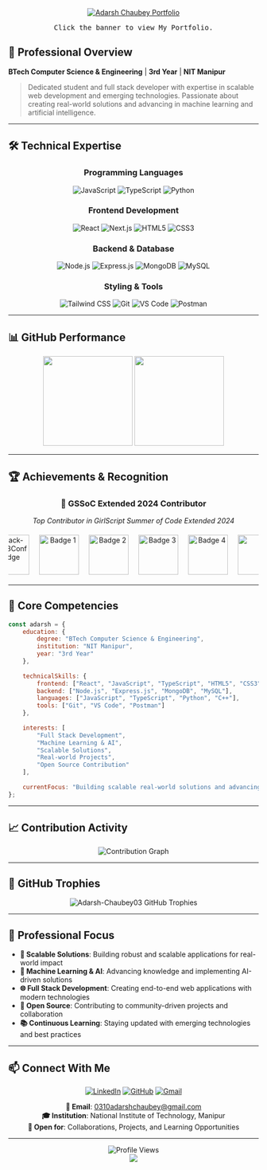 <div align="center">
  <a href="https://portfolio-l9sl.vercel.app/" target="_blank">
    <img 
      src="https://capsule-render.vercel.app/api?type=waving&color=0:00D9FF,50:0080FF,100:0040FF&height=200&section=header&text=Adarsh%20Chaubey&fontSize=50&fontColor=FFFFFF&animation=fadeIn&fontAlignY=35&desc=Student%20%7C%20Full%20Stack%20Developer%20%7C%20Gen.%20AI&descAlignY=55&descSize=18" 
      alt="Adarsh Chaubey Portfolio"
      style="cursor: pointer;"
    />
  </a>
<pre>Click the banner to view My Portfolio.
</pre>

</div>




## 🎯 Professional Overview

**BTech Computer Science & Engineering** | **3rd Year** | **NIT Manipur**

> Dedicated student and full stack developer with expertise in scalable web development and emerging technologies. Passionate about creating real-world solutions and advancing in machine learning and artificial intelligence.

---

## 🛠️ Technical Expertise

<div align="center">

### Programming Languages
![JavaScript](https://img.shields.io/badge/JavaScript-F7DF1E?style=for-the-badge&logo=javascript&logoColor=black)
![TypeScript](https://img.shields.io/badge/TypeScript-3178C6?style=for-the-badge&logo=typescript&logoColor=white)
![Python](https://img.shields.io/badge/Python-3776AB?style=for-the-badge&logo=python&logoColor=white)


### Frontend Development
![React](https://img.shields.io/badge/React-61DAFB?style=for-the-badge&logo=react&logoColor=black)
![Next.js](https://img.shields.io/badge/Next.js-000000?style=for-the-badge&logo=nextdotjs&logoColor=white)
![HTML5](https://img.shields.io/badge/HTML5-E34F26?style=for-the-badge&logo=html5&logoColor=white)
![CSS3](https://img.shields.io/badge/CSS3-1572B6?style=for-the-badge&logo=css3&logoColor=white)

### Backend & Database
![Node.js](https://img.shields.io/badge/Node.js-339933?style=for-the-badge&logo=nodedotjs&logoColor=white)
![Express.js](https://img.shields.io/badge/Express.js-000000?style=for-the-badge&logo=express&logoColor=white)
![MongoDB](https://img.shields.io/badge/MongoDB-47A248?style=for-the-badge&logo=mongodb&logoColor=white)
![MySQL](https://img.shields.io/badge/MySQL-4479A1?style=for-the-badge&logo=mysql&logoColor=white)

### Styling & Tools
![Tailwind CSS](https://img.shields.io/badge/Tailwind_CSS-38B2AC?style=for-the-badge&logo=tailwind-css&logoColor=white)
![Git](https://img.shields.io/badge/Git-F05032?style=for-the-badge&logo=git&logoColor=white)
![VS Code](https://img.shields.io/badge/VS_Code-007ACC?style=for-the-badge&logo=visual-studio-code&logoColor=white)
![Postman](https://img.shields.io/badge/Postman-FF6C37?style=for-the-badge&logo=postman&logoColor=white)

</div>

---

## 📊 GitHub Performance

<div align="center">
  <img height="180em" src="https://github-readme-stats.vercel.app/api?username=Adarsh-Chaubey03&show_icons=true&theme=tokyonight&include_all_commits=true&count_private=true&hide_border=true" />
  <img height="180em" src="https://github-readme-stats.vercel.app/api/top-langs/?username=Adarsh-Chaubey03&layout=compact&theme=tokyonight&hide_border=true&langs_count=8" />
</div>


---

## 🏆 Achievements & Recognition

<div align="center">

### 🌟 GSSoC Extended 2024 Contributor
*Top Contributor in GirlScript Summer of Code Extended 2024*
<div style="display: flex; justify-content: center; align-items: center; gap: 20px; margin: 20px 0; flex-wrap: nowrap; overflow-x: auto;">
  <img src="https://raw.githubusercontent.com/GSSoC24/Postman-Challenge/main/docs/assets/Postman%20White.png" alt="Postman White" style="height: 80px;" />
  <img src="https://raw.githubusercontent.com/GSSoC24/Hack-Web3Conf/refs/heads/main/assets/Hack-Web3Conf%202024%20Badge%20(2).png" alt="Hack-Web3Conf Badge" style="height: 80px;" />
  <img src="https://raw.githubusercontent.com/GSSoC24/Postman-Challenge/main/docs/assets/1.png" alt="Badge 1" style="height: 80px;" />
  <img src="https://raw.githubusercontent.com/GSSoC24/Postman-Challenge/main/docs/assets/2.png" alt="Badge 2" style="height: 80px;" />
  <img src="https://raw.githubusercontent.com/GSSoC24/Postman-Challenge/main/docs/assets/3.png" alt="Badge 3" style="height: 80px;" />
  <img src="https://raw.githubusercontent.com/GSSoC24/Postman-Challenge/main/docs/assets/4.png" alt="Badge 4" style="height: 80px;" />
  <img src="https://raw.githubusercontent.com/GSSoC24/Postman-Challenge/main/docs/assets/5.png" width="80px" height="80px" />
  <img src="https://raw.githubusercontent.com/GSSoC24/Postman-Challenge/main/docs/assets/6.png" width="80px" height="80px" />
</div>


</div>

---

## 🎯 Core Competencies

```javascript
const adarsh = {
    education: {
        degree: "BTech Computer Science & Engineering",
        institution: "NIT Manipur",
        year: "3rd Year"
    },
    
    technicalSkills: {
        frontend: ["React", "JavaScript", "TypeScript", "HTML5", "CSS3", "Tailwind CSS"],
        backend: ["Node.js", "Express.js", "MongoDB", "MySQL"],
        languages: ["JavaScript", "TypeScript", "Python", "C++"],
        tools: ["Git", "VS Code", "Postman"]
    },
    
    interests: [
        "Full Stack Development",
        "Machine Learning & AI",
        "Scalable Solutions",
        "Real-world Projects",
        "Open Source Contribution"
    ],
    
    currentFocus: "Building scalable real-world solutions and advancing in machine learning and AI"
};
```

---

## 📈 Contribution Activity

<div align="center">
  <img src="https://github-readme-activity-graph.vercel.app/graph?username=Adarsh-Chaubey03&custom_title=Annual%20Contribution%20Graph&bg_color=1A1B27&color=00D9FF&line=00D9FF&point=FFFFFF&area_color=00D9FF&title_color=FFFFFF&area=true&hide_border=true" alt="Contribution Graph" />
</div>

---

## 🏅 GitHub Trophies
<div align="center">
  <img src="https://github-profile-trophy.vercel.app/?username=Adarsh-Chaubey03&theme=tokyonight&no-frame=true&no-bg=true&margin-w=4&row=2&column=4" alt="Adarsh-Chaubey03 GitHub Trophies" />
</div>



---

## 💼 Professional Focus

- **🚀 Scalable Solutions**: Building robust and scalable applications for real-world impact
- **🤖 Machine Learning & AI**: Advancing knowledge and implementing AI-driven solutions
- **🌐 Full Stack Development**: Creating end-to-end web applications with modern technologies
- **🔧 Open Source**: Contributing to community-driven projects and collaboration
- **📚 Continuous Learning**: Staying updated with emerging technologies and best practices

---

## 📫 Connect With Me

<div align="center">

[![LinkedIn](https://img.shields.io/badge/LinkedIn-0077B5?style=for-the-badge&logo=linkedin&logoColor=white)](https://www.linkedin.com/in/adarsh-chaubey/)
[![GitHub](https://img.shields.io/badge/GitHub-100000?style=for-the-badge&logo=github&logoColor=white)](https://github.com/Adarsh-Chaubey03)
[![Gmail](https://img.shields.io/badge/Gmail-D14836?style=for-the-badge&logo=gmail&logoColor=white)](mailto:0310adarshchaubey@gmail.com)

**📧 Email**: 0310adarshchaubey@gmail.com  
**🎓 Institution**: National Institute of Technology, Manipur  
**💼 Open for**: Collaborations, Projects, and Learning Opportunities

</div>

---

<div align="center">
  <img src="https://komarev.com/ghpvc/?username=Adarsh-Chaubey03&label=Profile%20Views&color=00D9FF&style=for-the-badge" alt="Profile Views" />
</div>

<div align="center">
  <img src="https://capsule-render.vercel.app/api?type=waving&color=0:00D9FF,50:0080FF,100:0040FF&height=120&section=footer&animation=fadeIn" />
</div>
